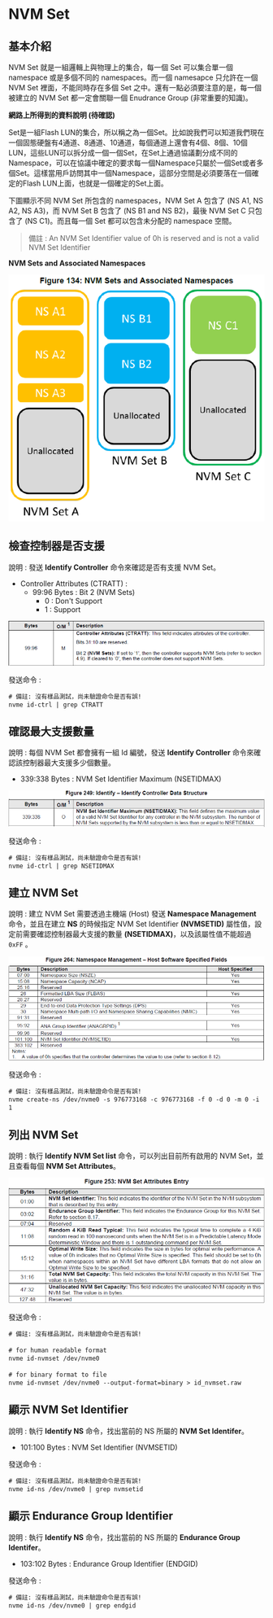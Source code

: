 # NVM Set

## 基本介紹

NVM Set 就是一組邏輯上與物理上的集合，每一個 Set 可以集合單一個 namespace 或是多個不同的 namespaces。而一個 namesapce 只允許在一個 NVM Set 裡面，不能同時存在多個 Set 之中。還有一點必須要注意的是，每一個被建立的 NVM Set 都一定會關聯一個 Enudrance Group (非常重要的知識)。

**網路上所得到的資料說明 (待確認)**

Set是一組Flash LUN的集合，所以稱之為一個Set。比如說我們可以知道我們現在一個固態硬盤有4通道、8通道、10通道，每個通道上還會有4個、8個、10個LUN，這些LUN可以拆分成一個一個Set，在Set上通過協議劃分成不同的Namespace，可以在協議中確定的要求每一個Namespace只屬於一個Set或者多個Set。這樣當用戶訪問其中一個Namespace，這部分空間是必須要落在一個確定的Flash LUN上面，也就是一個確定的Set上面。

下圖顯示不同 NVM Set 所包含的 namespaces，NVM Set A 包含了 (NS A1, NS A2, NS A3)，而 NVM Set B 包含了 (NS B1 and NS B2)，最後 NVM Set C 只包含了 (NS C1)。而且每一個 Set 都可以包含未分配的 namespace 空間。

> 備註 : An NVM Set Identifier value of 0h is reserved and is not a valid NVM Set Identifier

**NVM Sets and Associated Namespaces**

![](https://github.com/miniedwins/learning/blob/main/nvme/pic/NVM_Sets_and_Associated_Namespaces.png)



## 檢查控制器是否支援

說明 : 發送 **Identify Controller** 命令來確認是否有支援 NVM Set。

- Controller Attributes (CTRATT) :
  - 99:96 Bytes : Bit 2 (NVM Sets)
    - 0 : Don't Support
    - 1 : Support

![](https://github.com/miniedwins/learning/blob/main/nvme/pic/identify_controller/Identify_Controller_CTRATT_Bit2_NVM_Sets.png)

發送命令 : 

~~~shell
# 備註: 沒有樣品測試，尚未驗證命令是否有誤!
nvme id-ctrl | grep CTRATT
~~~



## 確認最大支援數量

說明 : 每個 NVM Set 都會擁有一組 Id 編號，發送 **Identify Controller** 命令來確認該控制器最大支援多少個數量。

* 339:338 Bytes : NVM Set Identifier Maximum (NSETIDMAX)

![](https://github.com/miniedwins/learning/blob/main/nvme/pic/identify_controller/Identify_Controller_NSETIDMAX.png)

發送命令 :

~~~shell
# 備註: 沒有樣品測試，尚未驗證命令是否有誤!
nvme id-ctrl | grep NSETIDMAX
~~~



## 建立 NVM Set

說明 : 建立 NVM Set 需要透過主機端 (Host) 發送 **Namespace Management** 命令，並且在建立 **NS** 的時候指定 NVM Set Identifier **(NVMSETID)** 屬性值，設定前需要確認控制器最大支援的數量 **(NSETIDMAX)**，以及該屬性值不能超過 `0xFF` 。

![](https://github.com/miniedwins/learning/blob/main/nvme/pic/admin_command_set/namespace_management_host_software_fields.png)

發送命令 : 

~~~shell
# 備註: 沒有樣品測試，尚未驗證命令是否有誤!
nvme create-ns /dev/nvme0 -s 976773168 -c 976773168 -f 0 -d 0 -m 0 -i 1
~~~



## 列出 NVM Set 

說明 : 執行 **Identify NVM Set list** 命令，可以列出目前所有啟用的 NVM Set，並且查看每個 **NVM Set Attributes**。

![](https://github.com/miniedwins/learning/blob/main/nvme/pic/identify_nvm/Identify_NVM_Set_Attributes%20Entry_.png)

發送命令 :

~~~shell
# 備註: 沒有樣品測試，尚未驗證命令是否有誤!

# for human readable format
nvme id-nvmset /dev/nvme0

# for binary format to file
nvme id-nvmset /dev/nvme0 --output-format=binary > id_nvmset.raw
~~~



## 顯示 NVM Set  Identifier

說明 : 執行 **Identify NS** 命令，找出當前的 NS 所屬的 **NVM Set Identifer**。

* 101:100 Bytes : NVM Set Identifier (NVMSETID)

發送命令 :

~~~shell
# 備註: 沒有樣品測試，尚未驗證命令是否有誤!
nvme id-ns /dev/nvme0 | grep nvmsetid
~~~



## 顯示 Endurance Group Identifier

說明 : 執行 **Identify NS** 命令，找出當前的 NS 所屬的 **Endurance Group Identifer**。

* 103:102 Bytes : Endurance Group Identifier (ENDGID)

發送命令 : 

~~~shell
# 備註: 沒有樣品測試，尚未驗證命令是否有誤!
nvme id-ns /dev/nvme0 | grep endgid
~~~

